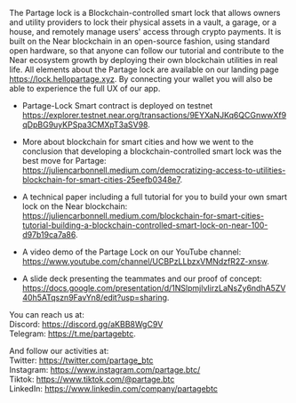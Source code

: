 The Partage lock is a Blockchain-controlled smart lock that allows owners and utility providers to lock their physical assets in a vault, a garage, or a house, and remotely manage users' access through crypto payments. It is built on the Near blockchain in an open-source fashion, using standard open hardware, so that anyone can follow our tutorial and contribute to the Near ecosystem growth by deploying their own blockchain utilities in real life. All elements about the Partage lock are available on our landing page https://lock.hellopartage.xyz. By connecting your wallet you will also be able to experience the full UX of our app.

- Partage-Lock Smart contract is deployed on testnet https://explorer.testnet.near.org/transactions/9EYXaNJKq6QCGnwwXf9qDpBG9uyKPSpa3CMXpT3aSV98.  


- More about blockchain for smart cities and how we went to the conclusion that developing a blockchain-controlled smart lock was the best move for Partage: https://juliencarbonnell.medium.com/democratizing-access-to-utilities-blockchain-for-smart-cities-25eefb0348e7.  

- A technical paper including a full tutorial for you to build your own smart lock on the Near blockchain: https://juliencarbonnell.medium.com/blockchain-for-smart-cities-tutorial-building-a-blockchain-controlled-smart-lock-on-near-100-d97b19ca7a86.  

- A video demo of the Partage Lock on our YouTube channel: https://www.youtube.com/channel/UCBPzLLbzxVMNdzfR2Z-xnsw.  

- A slide deck presenting the teammates and our proof of concept: https://docs.google.com/presentation/d/1NSlpmjlvIirzLaNsZy6ndhA5ZV40h5ATqszn9FavYn8/edit?usp=sharing.

You can reach us at:  
Discord: https://discord.gg/aKBB8WgC9V  
Telegram: https://t.me/partagebtc.

And follow our activities at:  
Twitter: https://twitter.com/partage_btc  
Instagram: https://www.instagram.com/partage.btc/  
Tiktok: https://www.tiktok.com/@partage.btc  
LinkedIn: https://www.linkedin.com/company/partagebtc  
